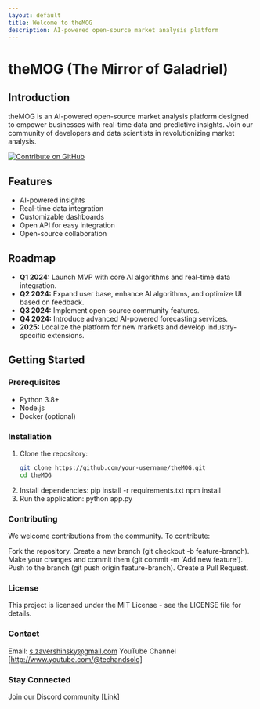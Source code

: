 ```yaml
---
layout: default
title: Welcome to theMOG
description: AI-powered open-source market analysis platform
---
```


# theMOG (The Mirror of Galadriel)

## Introduction
theMOG is an AI-powered open-source market analysis platform designed to empower businesses with real-time data and predictive insights. Join our community of developers and data scientists in revolutionizing market analysis.

[![Contribute on GitHub](https://img.shields.io/badge/contribute%20on-GitHub-blue)](https://github.com/your-username/theMOG)

## Features
- AI-powered insights
- Real-time data integration
- Customizable dashboards
- Open API for easy integration
- Open-source collaboration

## Roadmap
- **Q1 2024:** Launch MVP with core AI algorithms and real-time data integration.
- **Q2 2024:** Expand user base, enhance AI algorithms, and optimize UI based on feedback.
- **Q3 2024:** Implement open-source community features.
- **Q4 2024:** Introduce advanced AI-powered forecasting services.
- **2025:** Localize the platform for new markets and develop industry-specific extensions.

## Getting Started

### Prerequisites
- Python 3.8+
- Node.js
- Docker (optional)

### Installation
1. Clone the repository:
   ```sh
   git clone https://github.com/your-username/theMOG.git
   cd theMOG
2. Install dependencies:
    pip install -r requirements.txt
    npm install
3. Run the application:
    python app.py

### Contributing
We welcome contributions from the community. To contribute:

Fork the repository.
Create a new branch (git checkout -b feature-branch).
Make your changes and commit them (git commit -m 'Add new feature').
Push to the branch (git push origin feature-branch).
Create a Pull Request.

### License
This project is licensed under the MIT License - see the LICENSE file for details.

### Contact
Email: s.zavershinsky@gmail.com
YouTube Channel [http://www.youtube.com/@techandsolo]
### Stay Connected
Join our Discord community [Link]
